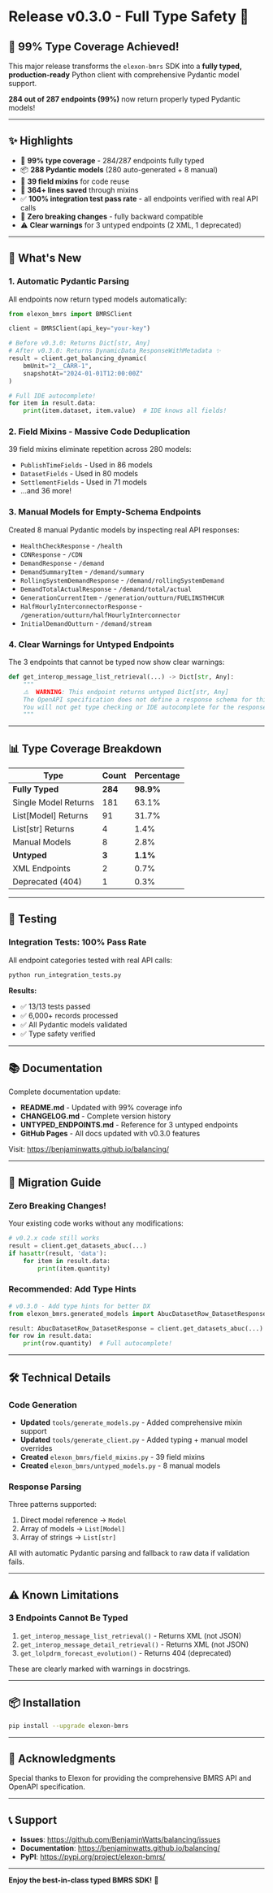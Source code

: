 # Release v0.3.0 - Full Type Safety 🎉

## 🎯 99% Type Coverage Achieved!

This major release transforms the `elexon-bmrs` SDK into a **fully typed, production-ready** Python client with comprehensive Pydantic model support.

**284 out of 287 endpoints (99%)** now return properly typed Pydantic models!

---

## ✨ Highlights

- 🎯 **99% type coverage** - 284/287 endpoints fully typed
- 📦 **288 Pydantic models** (280 auto-generated + 8 manual)
- 🧩 **39 field mixins** for code reuse
- 💾 **364+ lines saved** through mixins
- ✅ **100% integration test pass rate** - all endpoints verified with real API calls
- 🔧 **Zero breaking changes** - fully backward compatible
- ⚠️ **Clear warnings** for 3 untyped endpoints (2 XML, 1 deprecated)

---

## 🚀 What's New

### 1. Automatic Pydantic Parsing

All endpoints now return typed models automatically:

```python
from elexon_bmrs import BMRSClient

client = BMRSClient(api_key="your-key")

# Before v0.3.0: Returns Dict[str, Any]
# After v0.3.0: Returns DynamicData_ResponseWithMetadata ✨
result = client.get_balancing_dynamic(
    bmUnit="2__CARR-1",
    snapshotAt="2024-01-01T12:00:00Z"
)

# Full IDE autocomplete!
for item in result.data:
    print(item.dataset, item.value)  # IDE knows all fields!
```

### 2. Field Mixins - Massive Code Deduplication

39 field mixins eliminate repetition across 280 models:

- `PublishTimeFields` - Used in 86 models
- `DatasetFields` - Used in 80 models
- `SettlementFields` - Used in 71 models
- ...and 36 more!

### 3. Manual Models for Empty-Schema Endpoints

Created 8 manual Pydantic models by inspecting real API responses:

- `HealthCheckResponse` - `/health`
- `CDNResponse` - `/CDN`
- `DemandResponse` - `/demand`
- `DemandSummaryItem` - `/demand/summary`
- `RollingSystemDemandResponse` - `/demand/rollingSystemDemand`
- `DemandTotalActualResponse` - `/demand/total/actual`
- `GenerationCurrentItem` - `/generation/outturn/FUELINSTHHCUR`
- `HalfHourlyInterconnectorResponse` - `/generation/outturn/halfHourlyInterconnector`
- `InitialDemandOutturn` - `/demand/stream`

### 4. Clear Warnings for Untyped Endpoints

The 3 endpoints that cannot be typed now show clear warnings:

```python
def get_interop_message_list_retrieval(...) -> Dict[str, Any]:
    """
    ⚠️  WARNING: This endpoint returns untyped Dict[str, Any]
    The OpenAPI specification does not define a response schema for this endpoint.
    You will not get type checking or IDE autocomplete for the response.
    """
```

---

## 📊 Type Coverage Breakdown

| Type | Count | Percentage |
|------|-------|------------|
| **Fully Typed** | **284** | **98.9%** |
| Single Model Returns | 181 | 63.1% |
| List[Model] Returns | 91 | 31.7% |
| List[str] Returns | 4 | 1.4% |
| Manual Models | 8 | 2.8% |
| **Untyped** | **3** | **1.1%** |
| XML Endpoints | 2 | 0.7% |
| Deprecated (404) | 1 | 0.3% |

---

## 🧪 Testing

### Integration Tests: 100% Pass Rate

All endpoint categories tested with real API calls:

```bash
python run_integration_tests.py
```

**Results:**
- ✅ 13/13 tests passed
- ✅ 6,000+ records processed
- ✅ All Pydantic models validated
- ✅ Type safety verified

---

## 📚 Documentation

Complete documentation update:

- **README.md** - Updated with 99% coverage info
- **CHANGELOG.md** - Complete version history
- **UNTYPED_ENDPOINTS.md** - Reference for 3 untyped endpoints
- **GitHub Pages** - All docs updated with v0.3.0 features

Visit: https://benjaminwatts.github.io/balancing/

---

## 🔄 Migration Guide

### Zero Breaking Changes!

Your existing code works without any modifications:

```python
# v0.2.x code still works
result = client.get_datasets_abuc(...)
if hasattr(result, 'data'):
    for item in result.data:
        print(item.quantity)
```

### Recommended: Add Type Hints

```python
# v0.3.0 - Add type hints for better DX
from elexon_bmrs.generated_models import AbucDatasetRow_DatasetResponse

result: AbucDatasetRow_DatasetResponse = client.get_datasets_abuc(...)
for row in result.data:
    print(row.quantity)  # Full autocomplete!
```

---

## 🛠️ Technical Details

### Code Generation

- **Updated** `tools/generate_models.py` - Added comprehensive mixin support
- **Updated** `tools/generate_client.py` - Added typing + manual model overrides
- **Created** `elexon_bmrs/field_mixins.py` - 39 field mixins
- **Created** `elexon_bmrs/untyped_models.py` - 8 manual models

### Response Parsing

Three patterns supported:
1. Direct model reference → `Model`
2. Array of models → `List[Model]`
3. Array of strings → `List[str]`

All with automatic Pydantic parsing and fallback to raw data if validation fails.

---

## ⚠️ Known Limitations

### 3 Endpoints Cannot Be Typed

1. `get_interop_message_list_retrieval()` - Returns XML (not JSON)
2. `get_interop_message_detail_retrieval()` - Returns XML (not JSON)
3. `get_lolpdrm_forecast_evolution()` - Returns 404 (deprecated)

These are clearly marked with warnings in docstrings.

---

## 📦 Installation

```bash
pip install --upgrade elexon-bmrs
```

---

## 🙏 Acknowledgments

Special thanks to Elexon for providing the comprehensive BMRS API and OpenAPI specification.

---

## 📞 Support

- **Issues**: https://github.com/BenjaminWatts/balancing/issues
- **Documentation**: https://benjaminwatts.github.io/balancing/
- **PyPI**: https://pypi.org/project/elexon-bmrs/

---

**Enjoy the best-in-class typed BMRS SDK!** 🚀

